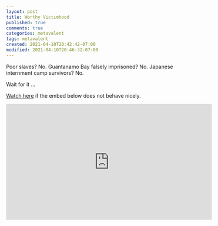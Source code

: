 ```yaml
---
layout: post
title: Worthy Victimhood
published: true
comments: true
categories: metavalent
tags: metavalent
created: 2021-04-10T20:42:42-07:00
modified: 2021-04-10T20:46:32-07:00
---
```


Poor slaves? No. Guantanamo Bay falsely imprisoned? No. Japanese internment camp survivors? No.

Wait for it ...

[Watch here](https://youtu.be/MIddWUeTuGs) if the embed below does not behave nicely. 

<div class="embed-container"><iframe loading="lazy" width="560" height="315" src="https://www.youtube.com/embed/MIddWUeTuGs" title="YouTube video player" frameborder="0" allow="accelerometer; autoplay; clipboard-write; encrypted-media; gyroscope; picture-in-picture" allowfullscreen></iframe></div>

